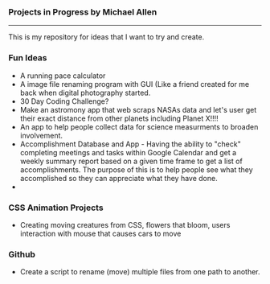 ### Projects in Progress by Michael Allen
***

This is my repository for ideas that I want to try and create. 

### Fun Ideas
* A running pace calculator
* A image file renaming program with GUI (Like a friend created for me back when digital photography started.
* 30 Day Coding Challenge?
* Make an astromony app that web scraps NASAs data and let's user get their exact distance from other planets including Planet X!!!!
* An app to help people collect data for science measurments to broaden involvement.
* Accomplishment Database and App - Having the ability to "check" completing meetings and tasks within Google Calendar and get a weekly summary report based on a given time frame to get a list of accomplishments. The purpose of this is to help people see what they accomplished so they can appreciate what they have done. 
*

### CSS Animation Projects
* Creating moving creatures from CSS, flowers that bloom, users interaction with mouse that causes cars to move


### Github
* Create a script to rename (move) multiple files from one path to another.
